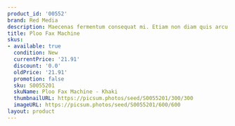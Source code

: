 ```yaml
---
product_id: '00552'
brand: Red Media
description: Maecenas fermentum consequat mi. Etiam non diam quis arcu egestas commodo.
title: Ploo Fax Machine
skus:
- available: true
  condition: New
  currentPrice: '21.91'
  discount: '0.0'
  oldPrice: '21.91'
  promotion: false
  sku: S0055201
  skuName: Ploo Fax Machine - Khaki
  thumbnailURL: https://picsum.photos/seed/S0055201/300/300
  imageURL: https://picsum.photos/seed/S0055201/600/600
layout: product
---
```

